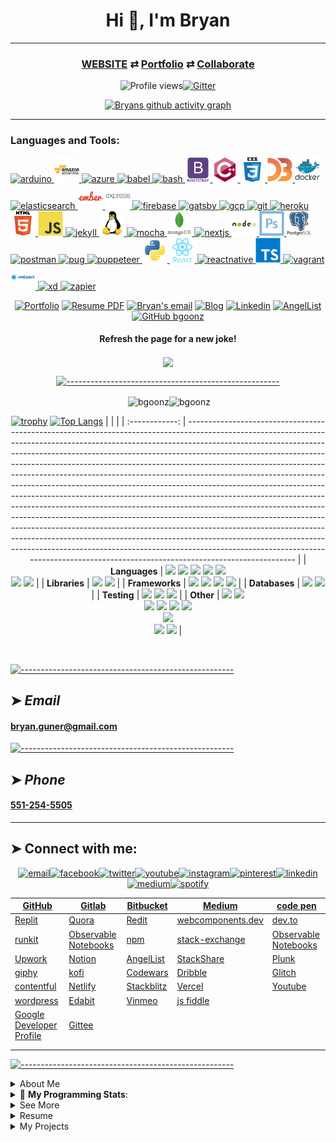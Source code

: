 
<h1 align="center">Hi 👋, I'm Bryan</h1>

---


<div align="center">

###  [WEBSITE](https://bgoonz-blog.netlify.app/)   ⇄    [Portfolio](https://bg-portfolio.netlify.app/)   ⇄      [Collaborate](https://webdevhub.jetbrains.space/oauth/auth/invite/419dd305ba717a392a02aa5b4e41e09c)  
  
![Profile views](https://views.whatilearened.today/views/github/bgoonz/views.svg)[![Gitter](https://badges.gitter.im/bgoonz/community.svg)](https://gitter.im/bgoonz/community?utm_source=badge&utm_medium=badge&utm_campaign=pr-badge)







[![Bryans github activity graph](https://activity-graph.herokuapp.com/graph?username=bgoonz&custom_title=This%20is%20Bryans%20Activity&hide_border=true&theme=chartreuse-dark)](https://github.com/bgoonz/github-readme-activity-graph)



---


<h3 align="left">Languages and Tools:</h3>
<p align="left"> <a href="https://www.arduino.cc/" target="_blank"> <img src="https://cdn.worldvectorlogo.com/logos/arduino-1.svg" alt="arduino" width="40" height="40"/> </a> <a href="https://aws.amazon.com" target="_blank"> <img src="https://raw.githubusercontent.com/devicons/devicon/master/icons/amazonwebservices/amazonwebservices-original-wordmark.svg" alt="aws" width="40" height="40"/> </a> <a href="https://azure.microsoft.com/en-in/" target="_blank"> <img src="https://www.vectorlogo.zone/logos/microsoft_azure/microsoft_azure-icon.svg" alt="azure" width="40" height="40"/> </a> <a href="https://babeljs.io/" target="_blank"> <img src="https://www.vectorlogo.zone/logos/babeljs/babeljs-icon.svg" alt="babel" width="40" height="40"/> </a> <a href="https://www.gnu.org/software/bash/" target="_blank"> <img src="https://www.vectorlogo.zone/logos/gnu_bash/gnu_bash-icon.svg" alt="bash" width="40" height="40"/> </a> <a href="https://getbootstrap.com" target="_blank"> <img src="https://raw.githubusercontent.com/devicons/devicon/master/icons/bootstrap/bootstrap-plain-wordmark.svg" alt="bootstrap" width="40" height="40"/> </a> <a href="https://www.w3schools.com/cpp/" target="_blank"> <img src="https://raw.githubusercontent.com/devicons/devicon/master/icons/cplusplus/cplusplus-original.svg" alt="cplusplus" width="40" height="40"/> </a> <a href="https://www.w3schools.com/css/" target="_blank"> <img src="https://raw.githubusercontent.com/devicons/devicon/master/icons/css3/css3-original-wordmark.svg" alt="css3" width="40" height="40"/> </a> <a href="https://d3js.org/" target="_blank"> <img src="https://raw.githubusercontent.com/devicons/devicon/master/icons/d3js/d3js-original.svg" alt="d3js" width="40" height="40"/> </a> <a href="https://www.docker.com/" target="_blank"> <img src="https://raw.githubusercontent.com/devicons/devicon/master/icons/docker/docker-original-wordmark.svg" alt="docker" width="40" height="40"/> </a> <a href="https://www.elastic.co" target="_blank"> <img src="https://www.vectorlogo.zone/logos/elastic/elastic-icon.svg" alt="elasticsearch" width="40" height="40"/> </a> <a href="https://emberjs.com/" target="_blank"> <img src="https://raw.githubusercontent.com/devicons/devicon/master/icons/ember/ember-original-wordmark.svg" alt="ember" width="40" height="40"/> </a> <a href="https://expressjs.com" target="_blank"> <img src="https://raw.githubusercontent.com/devicons/devicon/master/icons/express/express-original-wordmark.svg" alt="express" width="40" height="40"/> </a> <a href="https://firebase.google.com/" target="_blank"> <img src="https://www.vectorlogo.zone/logos/firebase/firebase-icon.svg" alt="firebase" width="40" height="40"/> </a> <a href="https://www.gatsbyjs.com/" target="_blank"> <img src="https://www.vectorlogo.zone/logos/gatsbyjs/gatsbyjs-icon.svg" alt="gatsby" width="40" height="40"/> </a> <a href="https://cloud.google.com" target="_blank"> <img src="https://www.vectorlogo.zone/logos/google_cloud/google_cloud-icon.svg" alt="gcp" width="40" height="40"/> </a> <a href="https://git-scm.com/" target="_blank"> <img src="https://www.vectorlogo.zone/logos/git-scm/git-scm-icon.svg" alt="git" width="40" height="40"/> </a> <a href="https://heroku.com" target="_blank"> <img src="https://www.vectorlogo.zone/logos/heroku/heroku-icon.svg" alt="heroku" width="40" height="40"/> </a> <a href="https://www.w3.org/html/" target="_blank"> <img src="https://raw.githubusercontent.com/devicons/devicon/master/icons/html5/html5-original-wordmark.svg" alt="html5" width="40" height="40"/> </a> <a href="https://developer.mozilla.org/en-US/docs/Web/JavaScript" target="_blank"> <img src="https://raw.githubusercontent.com/devicons/devicon/master/icons/javascript/javascript-original.svg" alt="javascript" width="40" height="40"/> </a> <a href="https://jekyllrb.com/" target="_blank"> <img src="https://www.vectorlogo.zone/logos/jekyllrb/jekyllrb-icon.svg" alt="jekyll" width="40" height="40"/> </a> <a href="https://www.linux.org/" target="_blank"> <img src="https://raw.githubusercontent.com/devicons/devicon/master/icons/linux/linux-original.svg" alt="linux" width="40" height="40"/> </a> <a href="https://mochajs.org" target="_blank"> <img src="https://www.vectorlogo.zone/logos/mochajs/mochajs-icon.svg" alt="mocha" width="40" height="40"/> </a> <a href="https://www.mongodb.com/" target="_blank"> <img src="https://raw.githubusercontent.com/devicons/devicon/master/icons/mongodb/mongodb-original-wordmark.svg" alt="mongodb" width="40" height="40"/> </a> <a href="https://nextjs.org/" target="_blank"> <img src="https://cdn.worldvectorlogo.com/logos/nextjs-3.svg" alt="nextjs" width="40" height="40"/> </a> <a href="https://nodejs.org" target="_blank"> <img src="https://raw.githubusercontent.com/devicons/devicon/master/icons/nodejs/nodejs-original-wordmark.svg" alt="nodejs" width="40" height="40"/> </a> <a href="https://www.photoshop.com/en" target="_blank"> <img src="https://raw.githubusercontent.com/devicons/devicon/master/icons/photoshop/photoshop-line.svg" alt="photoshop" width="40" height="40"/> </a> <a href="https://www.postgresql.org" target="_blank"> <img src="https://raw.githubusercontent.com/devicons/devicon/master/icons/postgresql/postgresql-original-wordmark.svg" alt="postgresql" width="40" height="40"/> </a> <a href="https://postman.com" target="_blank"> <img src="https://www.vectorlogo.zone/logos/getpostman/getpostman-icon.svg" alt="postman" width="40" height="40"/> </a> <a href="https://pugjs.org" target="_blank"> <img src="https://cdn.worldvectorlogo.com/logos/pug.svg" alt="pug" width="40" height="40"/> </a> <a href="https://github.com/puppeteer/puppeteer" target="_blank"> <img src="https://www.vectorlogo.zone/logos/pptrdev/pptrdev-official.svg" alt="puppeteer" width="40" height="40"/> </a> <a href="https://www.python.org" target="_blank"> <img src="https://raw.githubusercontent.com/devicons/devicon/master/icons/python/python-original.svg" alt="python" width="40" height="40"/> </a> <a href="https://reactjs.org/" target="_blank"> <img src="https://raw.githubusercontent.com/devicons/devicon/master/icons/react/react-original-wordmark.svg" alt="react" width="40" height="40"/> </a> <a href="https://reactnative.dev/" target="_blank"> <img src="https://reactnative.dev/img/header_logo.svg" alt="reactnative" width="40" height="40"/> </a> <a href="https://www.typescriptlang.org/" target="_blank"> <img src="https://raw.githubusercontent.com/devicons/devicon/master/icons/typescript/typescript-original.svg" alt="typescript" width="40" height="40"/> </a> <a href="https://www.vagrantup.com/" target="_blank"> <img src="https://www.vectorlogo.zone/logos/vagrantup/vagrantup-icon.svg" alt="vagrant" width="40" height="40"/> </a> <a href="https://webpack.js.org" target="_blank"> <img src="https://raw.githubusercontent.com/devicons/devicon/d00d0969292a6569d45b06d3f350f463a0107b0d/icons/webpack/webpack-original-wordmark.svg" alt="webpack" width="40" height="40"/> </a> <a href="https://www.adobe.com/products/xd.html" target="_blank"> <img src="https://cdn.worldvectorlogo.com/logos/adobe-xd.svg" alt="xd" width="40" height="40"/> </a> <a href="https://zapier.com" target="_blank"> <img src="https://www.vectorlogo.zone/logos/zapier/zapier-icon.svg" alt="zapier" width="40" height="40"/> </a> </p>





</div>




<div align="center">
  
  

[![Portfolio](https://img.shields.io/badge/-❤_Portfolio-f58?style=flat-square&logo=a&logoColor=white&link=https://bgoonz.github.io/)](https://bgoonz.github.io) 
<a href="https://github.com/bgoonz/resume-cv-portfolio-samples/blob/master/2021-resume/bryan-guner-resume-2021.pdf" download>![Resume PDF](https://img.shields.io/badge/-Resume-f00?style=flat-square&logo=adobe-acrobat-reader&logoColor=white)</a> 
[![Bryan's email](https://img.shields.io/badge/bryan.guner@gmail.com-f4b400?style=flat-square&logo=gmail&logoColor=black&link=mailto:bryan.guner@gmail.com)](mailto:bryan.guner@gmail.com) 
[![Blog](https://img.shields.io/badge/-Blog-21759b?style=flat-square&logo=WordPress&logoColor=white&link=https://web-dev-hub.com/)](https://web-dev-hub.com/) 
[![Linkedin](https://img.shields.io/badge/-LinkedIn-0077b5?style=flat-square&logo=Linkedin&logoColor=white&link=https://www.linkedin.com/in/bryan-guner-046199128/)](https://www.linkedin.com/in/bryan-guner-046199128/) 
[![AngelList](https://img.shields.io/badge/-AngelList-black?style=flat-square&logo=AngelList&logoColor=white&link=https://angel.co/u/bryan-guner)](https://angel.co/u/bryan-guner) 
[![GitHub bgoonz](https://img.shields.io/github/followers/bgoonz?label=follow&style=social)](https://github.com/bgoonz) 




#### Refresh the page for a new joke!


<img align="center" src="https://readme-jokes.vercel.app/api" stye="width:500; height:320;">

</div>    
<div align="center">

[![-----------------------------------------------------](https://raw.githubusercontent.com/andreasbm/readme/master/assets/lines/colored.png)](#_email_)


<p>&nbsp;<img align="center" src="https://github-readme-stats.vercel.app/api?username=bgoonz&show_icons=true&locale=en" alt="bgoonz" /><img align="center" src="https://github-readme-streak-stats.herokuapp.com/?user=bgoonz&" alt="bgoonz" /></p>
  
 [![trophy](https://github-profile-trophy.vercel.app/?username=bgoonz&row=1)](https://github.com/bgoonz/github-profile-trophy)  [![Top Langs](https://github-readme-stats.vercel.app/api/top-langs/?username=bgoonz&layout=compact&hide=html,mathematica&langs_count=16)](https://github.com/bgoonz/github-readme-stats)
|                |                                                                                                                                                                                                                                                                                                                                                                                                                                                                                                                                                                                                                                                                                                                                                                                                                                                                                                                                                                                                                                                                              |
| :------------: | ---------------------------------------------------------------------------------------------------------------------------------------------------------------------------------------------------------------------------------------------------------------------------------------------------------------------------------------------------------------------------------------------------------------------------------------------------------------------------------------------------------------------------------------------------------------------------------------------------------------------------------------------------------------------------------------------------------------------------------------------------------------------------------------------------------------------------------------------------------------------------------------------------------------------------------------------------------------------------------------------------------------------------------------------------------------------------- |
| **Languages**  | ![](https://img.shields.io/badge/Lang-HTML5-informational?style=flat&logo=HTML5&logoColor=white&color=00FF00) ![](https://img.shields.io/badge/Lang-CSS-informational?style=flat&logo=CSS%20Wizardry&logoColor=white&color=00FF00) ![](https://img.shields.io/badge/Lang-JavaScript-informational?style=flat&logo=JavaScript&logoColor=white&color=00FF00)  ![](https://img.shields.io/badge/Lang-SQL-informational?style=flat&logo=SQL&logoColor=white&color=00FF00) ![](https://img.shields.io/badge/Lang-Java-informational?style=flat&logo=Java&logoColor=white&color=00FF00) <br />![](https://img.shields.io/badge/Lang-Python-informational?style=flat&logo=Python&logoColor=white&color=00FF00)   ![](https://img.shields.io/badge/Lang-TypeScript-informational?style=flat&logo=TypeScript&logoColor=white&color=00FF00)                                                                                                                                                                                                                                            |
| **Libraries**  | ![](https://img.shields.io/badge/Lib-Bootstrap-informational?style=flat&logo=Bootstrap&logoColor=white&color=00FF00) ![](https://img.shields.io/badge/Lib-React-informational?style=flat&logo=React&logoColor=white&color=00FF00)                                                                                                                                                                                                                                                                                                                                                                                                                                                                                                                                                                                                                                                                                                                                                                                                                                            |
| **Frameworks** | ![](https://img.shields.io/badge/FW-Redux-informational?style=flat&logo=Redux&logoColor=white&color=00FF00) ![](https://img.shields.io/badge/FW-Node.js-informational?style=flat&logo=Node.js&logoColor=white&color=00FF00) ![](https://img.shields.io/badge/FW-Express-informational?style=flat&logoColor=white&color=00FF00)  ![](https://img.shields.io/badge/FW-PowerShell-informational?style=flat&logo=PowerShell&logoColor=white&color=00FF00)                                                                                                                                                                                                                                                                                                                                                                                                                                                                                                                                                                                                                        |
| **Databases**  | ![](https://img.shields.io/badge/DB-PostgreSQL-informational?style=flat&logo=PostgreSQL&logoColor=white&color=00FF00) ![](https://img.shields.io/badge/DB-MySQL-informational?style=flat&logo=MySQL&logoColor=white&color=00FF00)                                                                                                                                                                                                                                                                                                                                                                                                                                                                                                                                                                                                                                                                                                                                                                                                                                            |
|  **Testing**   | ![](https://img.shields.io/badge/Test-Jest-informational?style=flat&logo=Jest&logoColor=white&color=00FF00) ![](https://img.shields.io/badge/Test-Cypress-informational?style=flat&logo=Cypress&logoColor=white&color=00FF00) ![](https://img.shields.io/badge/Test-JUnit-informational?style=flat&logo=JUnit&logoColor=white&color=00FF00)                                                                                                                                                                                                                                                                                                                                                                                                                                                                                                                                                                                                                                                                                                                                  |
|   **Other**    | ![](https://img.shields.io/badge/Editor-VS%20Code-informational?style=flat&logo=visualstudiocode&logoColor=white&color=00FF00) ![](https://img.shields.io/badge/Editor-IntelliJ%20IDEA-informational?style=flat&logo=intellijidea&logoColor=white&color=00FF00) <br />![](https://img.shields.io/badge/Tools-ESLint-informational?style=flat&logo=ESLint&logoColor=white&color=00FF00) ![](https://img.shields.io/badge/Tools-Postman-informational?style=flat&logo=Postman&logoColor=white&color=00FF00) ![](https://img.shields.io/badge/Tools-Git-informational?style=flat&logo=Git&logoColor=white&color=00FF00) ![](https://img.shields.io/badge/Tools-GitHub-informational?style=flat&logo=GitHub&logoColor=white&color=00FF00)  <br />![](https://img.shields.io/badge/OS-Windows%2010-informational?style=flat&logo=Windows&logoColor=white&color=00FF00) <br />![](https://img.shields.io/badge/Code-LESS-informational?style=flat&logoColor=white&color=00FF00) ![](https://img.shields.io/badge/Code-Emmet-informational?style=flat&logoColor=white&color=00FF00) |


 <br />


</div>

[![-----------------------------------------------------](https://raw.githubusercontent.com/andreasbm/readme/master/assets/lines/colored.png)](#_email_)

## ➤ _Email_

#### [bryan.guner@gmail.com](#)


[![-----------------------------------------------------](https://raw.githubusercontent.com/andreasbm/readme/master/assets/lines/colored.png)](#_phone_)

## ➤ _Phone_

#### [551-254-5505](551-254-5505)


---

## ➤ Connect with me:
<p align="center">
  <a href="mailto:bryan.guner@gmail.com"><img src="https://img.icons8.com/color/96/000000/gmail.png" alt="email"/></a><a href="https://www.facebook.com/bryan.guner/"><img src="https://img.icons8.com/color/96/000000/facebook.png" alt="facebook"/></a><a href="https://twitter.com/bgooonz"><img src="https://img.icons8.com/color/96/000000/twitter-squared.png" alt="twitter"/></a><a href="https://www.youtube.com/channel/UC9-rYyUMsnEBK8G8fCyrXXA/videos"><img src="https://img.icons8.com/color/96/000000/youtube.png" alt="youtube"/></a><a href="https://www.instagram.com/bgoonz/?hl=en"><img src="https://img.icons8.com/color/96/000000/instagram-new.png" alt="instagram"/></a><a href="https://www.pinterest.com/bryanguner/_saved/"><img src="https://img.icons8.com/color/96/000000/pinterest--v1.png" alt="pinterest"/></a><a href="https://www.linkedin.com/in/bryan-guner-046199128/"><img src="https://img.icons8.com/color/96/000000/linkedin.png" alt="linkedin"/></a>
  <a href="https://bryanguner.medium.com/"><img src="https://img.icons8.com/color/96/000000/medium-logo.png" alt="medium"/></a><a href="https://open.spotify.com/user/bgoonz?si=ShH9wYbIQWab5Jz_30BKFw"><img src="https://img.icons8.com/color/96/000000/spotify--v1.png" alt="spotify"/></a>
  </p>


<div align="center">



  
  | [GitHub](https://github.com/bgoonz)   	| [Gitlab](https://gitlab.com/bryan.guner.dev)  	| [Bitbucket](https://bitbucket.org/bgoonz/)  	| [Medium](https://bryanguner.medium.com/)  	| [code pen](https://codepen.io/bgoonz)   	|
|---	|---	|---	|---	|---	|
| [Replit](https://repl.it/@bgoonz/)  	|  [Quora](https://www.quora.com/q/webdevresourcehub?invite_code=qwZOqbpAhgQ6hjjGl8NN) 	| [Redit](https://www.reddit.com/user/bgoonz1)   	| [webcomponents.dev](https://webcomponents.dev/user/bgoonz)  	|  [dev.to](https://dev.to/bgoonz) 	|
| [runkit](https://runkit.com/bgoonz)    	| [Observable Notebooks](https://observablehq.com/@bgoonz?tab=profile)  	| [npm](https://www.npmjs.com/~bgoonz11)  	| [stack-exchange](https://meta.stackexchange.com/users/936785/bryan-guner)  	| [Observable Notebooks](https://observablehq.com/@bgoonz?tab=profile)  	|
| [Upwork](https://www.upwork.com/freelancers/~01bb1a3627e1e9c630?viewMode=1&s=1110580755057594368)  	| [Notion](https://www.notion.so/Overview-Of-Css-5d88b0bc9a73422a9be1481d599a56ba)  	|  [AngelList](https://angel.co/u/bryan-guner)  	| [StackShare](https://stackshare.io/bryanguner)  	| [Plunk](http://plnkr.co/account/plunks)   	|
| [giphy](https://giphy.com/channel/bryanguner)  	| [kofi](https://ko-fi.com/bgoonz)    	| [Codewars](https://www.codewars.com/users/bgoonz)   	| [Dribble](https://dribbble.com/bgoonz4242?onboarding=true)   	| [Glitch](https://glitch.com/@bgoonz)   	|
| [contentful](https://app.contentful.com/spaces/lelpu0ihaz11/assets?id=MocOPmmNliLn6PPv)    	| [Netlify](https://app.netlify.com/user/settings#profile)  	| [Stackblitz](https://stackblitz.com/@bgoonz)  	| [Vercel](https://vercel.com/bgoonz)  	| [Youtube](https://www.youtube.com/channel/UC9-rYyUMsnEBK8G8fCyrXXA/featured)  	|
| [wordpress](https://web-dev-hub.com/)   	| [Edabit](https://edabit.com/user/dsRcx6yCwAgYwZbRB)  	| [Vinmeo](https://vimeo.com/user128661018)  	|  [js fiddle](https://jsfiddle.net/user/bgoonz/) 	|   	|
| [Google Developer Profile](https://developers.google.com/profile/u/100803355943326309646?utm_source=developers.google.com)   	| [Gittee](https://gitee.com/bgoonz)  	|   	|   	|   	|
|   	|   	|   	|   	|   	|
|   	|   	|   	|   	|   	|
  
  
</div>


[![-----------------------------------------------------](https://raw.githubusercontent.com/andreasbm/readme/master/assets/lines/colored.png)](#blog)



<details>

<summary>About Me</summary>



[![-----------------------------------------------------](https://raw.githubusercontent.com/andreasbm/readme/master/assets/lines/colored.png)](#projects)



[![-----------------------------------------------------](https://raw.githubusercontent.com/andreasbm/readme/master/assets/lines/colored.png)](#projects)

  
<img align="center" src="https://github.com/bgoonz/bgoonz/blob/master/circle-small-sharp.png?raw=true?raw=true" ></img> 


[![](http://img.youtube.com/vi/xGZSWvFess8/0.jpg)](http://www.youtube.com/watch?v=xGZSWvFess8 "Ancestrial Solo")
  
  
  
##### ➤ [Blog:](https://bgoonz-blog.netlify.app/)



 

        

> I write articles for:
- CodeX
- Analytics Vidhya
- Star Gazers
- JavaScript in Plain English
- Geek Culture
- Level Up Coding
- <a href="https://dev.to/bgoonz">
  <img src="https://d2fltix0v2e0sb.cloudfront.net/dev-badge.svg" alt="Bryan C Guner's DEV Community Profile" height="30px" width="30px">
</a>
        
<a href="https://dev.to/bgoonz">
 
> Netlify Research Program Participant!

[![Awesome](https://cdn.rawgit.com/sindresorhus/awesome/d7305f38d29fed78fa85652e3a63e154dd8e8829/media/badge.svg)](https://github.com/sindresorhus/awesome) [![Made With Love](https://img.shields.io/badge/Made%20With-Love-orange.svg)](https://github.com/chetanraj/awesome-github-badges)


[![forthebadge](https://forthebadge.com/images/badges/certified-snoop-lion.svg)](https://forthebadge.com)[![forthebadge](https://forthebadge.com/images/badges/60-percent-of-the-time-works-every-time.svg)](https://forthebadge.com)

[![Website shields.io](https://img.shields.io/website-up-down-green-red/http/shields.io.svg)](https://github.com/bgoonz/blog-w-comments)[![Ask Me Anything !](https://img.shields.io/badge/Ask%20me-anything-1abc9c.svg)](https://GitHub.com/bgoonz/ask-me-anything)[![Gitter](https://badges.gitter.im/bgoonz/community.svg)](https://gitter.im/bgoonz/community?utm_source=badge&utm_medium=badge&utm_campaign=pr-badge)[![PyPI license](https://img.shields.io/pypi/l/ansicolortags.svg)](https://pypi.python.org/pypi/ansicolortags/)

[![Maintenance](https://img.shields.io/badge/Maintained%3F-yes-green.svg)](https://GitHub.com/bgoonz/bgoonz/graphs/commit-activity)[![Analytics](https://ga-beacon.appspot.com/UA-38514290-17/github.com/Naereen/Naereen/README.md?pixel)](https://GitHub.com/bgoonz/bgoonz/)[![Open Source Love](https://badges.frapsoft.com/os/v1/open-source.png?v=103)](https://github.com/ellerbrock/open-source-badges/) [![Bash Shell](https://badges.frapsoft.com/bash/v1/bash.png?v=103)](https://github.com/ellerbrock/open-source-badges/)

[![GitHub followers](https://img.shields.io/github/followers/bgoonz.svg?style=social&label=Follow&maxAge=2592000)](https://github.com/bgoonz?tab=followers)
![JavaScript](https://img.shields.io/badge/-JavaScript-black?style=flat&logo=javascript)

![React](https://img.shields.io/badge/-React-black?style=flat&logo=react) ![Redux](https://img.shields.io/badge/-Redux-lightblue?style=flat&logo=redux)
![HTML5](https://img.shields.io/badge/-HTML5-E34F26?style=flat&logo=html5&logoColor=white) ![CSS3](https://img.shields.io/badge/-CSS3-1572B6?style=flat&logo=css3) ![Sass](https://img.shields.io/badge/-Sass-black?style=flat&logo=sass)

![Express](https://img.shields.io/badge/-Express-blue?style=flat&logo=express) ![Nodejs](https://img.shields.io/badge/-Nodejs-green?style=flat&logo=Node.js)![Python](https://img.shields.io/badge/-Python-lightyellow?style=flat&logo=python&logoColor=blue)     ![Bootstrap](https://img.shields.io/badge/-Bootstrap-7952B3?style=flat&logo=bootstrap&logoColor=white) 
![Docker](https://img.shields.io/badge/-Docker-black?style=flat&logo=docker)                                 ![MySQL](https://img.shields.io/badge/-MySQL-black?style=flat&logo=mysql) ![PostgresQL](https://img.shields.io/badge/-PostgreSQL-blue?style=flat&logo=postgresql) ![Git](https://img.shields.io/badge/-Git-black?style=flat&logo=git)      ![Ruby](https://img.shields.io/badge/-Ruby-darkred?style=flat&logo=ruby)             ![Material-UI](https://img.shields.io/badge/-MaterialUI-0081CB?style=flat&logo=Material-UI&logoColor=white)      




<h3 align="center">A passionate Web Developer, Electrical Engineer, Musician & Producer</h3>




- 🔭 Contract Web Development **Relational Concepts**

- 🌱 I'm currently learning **React/Redux, Python, Java, Express, jQuery**

- 👯 I'm looking to collaborate on [Any web audio or open source educational tools.](https://goofy-euclid-1cd736.netlify.app/core-site/index.html)

- 🤝 I'm looking for help with [Learning React](https://github.com/bgoonz/React-Practice)

- 👨‍💻 All of my projects are available at [https://bgoonz.github.io/](https://bgoonz.github.io/)

- 📝 I regularly write articles on [medium](https://bryanguner.medium.com/) && [Web-Dev-Resource-Hub](https://web-dev-resource-hub.netlify.app/)

- 💬 Ask me about **Anything:**

- 📫 How to reach me **bryan.guner@gmail.com**

- ⚡ Fun fact **I played Bamboozle Music Festival at the Meadowlands Stadium Complex when I was 14.**

### i really like music :headphones:


#### What's the most useful business-related book you've ever read?
> A Random Walk Down Wall Street

#### What's your favorite non-business book?
> Hitchhiker's Guide To The Galaxy

#### If money were not an issue, what would you be doing right now?
> Designing recording software/hardware and using it

#### What words of advice would you give your younger self?
> Try harder and listen to your parents more (the latter bit of advice would be almost certain to fall on deaf ears lol)

#### What's the most creative thing you've ever done?
> I built a platform that listens to a guitarist's performance and automatically triggers guitar effects at the appropriate time in the song.

#### Which founders or startups do you most admire?
> Is it to basic to say Tesla... I know they're prevalent now but I've been an avid fan since as early as 2012.

#### What's your super power?
> Having really good ideas and forgetting them moments later.

#### What's the best way for people to get in touch with you?
> A text

#### What aspects of your work are you most passionate about?
Creating things that change my every day life.

#### What was the most impactful class you took in school?
> Modern Physics... almost changed my major after that class... but at the end of the day engineering was a much more fiscally secure avenue.

#### What's something you wish you had done years earlier?
> Learned to code ... and sing

#### What words of wisdom do you live by?
> *Disclaimer: The following wisdom is very cliche ... but... "Be the change that you wish to see in the world."

> Mahatma Gandhi


</details>

<details> 

 <summary>🤖 <b>My Programming Stats</b>: </summary>
<br>





![waka1](https://github.com/bgoonz/bgoonz/blob/master/langs.PNG)


![waka2](https://github.com/bgoonz/bgoonz/blob/master/waka.PNG)


[![bgoonz's wakatime stats](https://github-readme-stats.vercel.app/api/wakatime?username=bgoonz)](https://github.com/bgoonz/github-readme-stats)



</details>








<details>
  
<summary>See More</summary>







[wakatime](https://wakatime.com/@bgoonz)



[github-resume](https://resume.github.io/?bgoonz)

</details>











<!-- start work experience section -->
<details>
<summary> Resume </summary>

# ➤ Technical Skills­­­

| **Programming**** Languages:** | JavaScript ES-6,  NodeJS,  React,  HTML5,  CSS3,  SCSS,  Bash Shell,  Excel,  SQL,  NoSQL,  MATLAB,  Python,  C++ |
| ------------------------------ | ----------------------------------------------------------------------------------------------------------------- |
| **Databases:**                 | PostgreSQL,  MongoDB                                                                                              |
| **Cloud:**                     | Docker,  AWS,  Google App Engine,  Netlify,  Digital Ocean,  Heroku,  Azure Cloud Services                        |
| **OS:**                        | Linux,  Windows (WSL),  IOS                                                                                       |
| **Agile:**                     | GitHub,  BitBucket,  Jira,  Confluence                                                                            |
| **IDEs:**                      | VSCode,  Visual Studio,  Atom,  Code Blocks,  Sublime Text 3,  Brackets                                           |

---


[![-----------------------------------------------------](https://raw.githubusercontent.com/andreasbm/readme/master/assets/lines/colored.png)](#experience)

# ➤ Experience

| **Relational Concepts:** Hallandale Beach,  FL | March 2020 - Present |
| ---------------------------------------------- | -------------------- |
| **Front End Web Developer**                    |
|                                                |

- Responsible for front-end development for a custom real estate application which provides sophisticated and fully customizable filtering to allow investors and real estate professionals to narrow in on exact search targets.
- Designed mock-up screens,  wireframes,  and workflows for intuitive user experience.
- Migrated existing multi-page user experience into singular page interfaces using React components.
- Participated in every stage of the design from conception through development and iterative improvement.
- Produced user stories and internal documentation for future site development and maintenance.
- Implemented modern frameworks including Bootstrap and Font-Awesome to give the site an aesthetic overhaul.
- Managed all test deployments using a combination of Digital Ocean and Netlify.
- Produced unit tests using a combination of Mocha and Chai.
- Injected Google Analytics to capture pertinent usage data to produce an insightful dashboard experience.

| **Environment:** | **JavaScript,  JQuery,  React,  HTML5 &amp; CSS,  Bootstrap,  DOJO,  Google Cloud,  Bash Script** |
| ---------------- | ------------------------------------------------------------------------------------------------- |

| **Cembre:** Edison,  NJ          | Nov 2019 – Mar 2020 |
| -------------------------------- | ------------------- |
| **Product Development Engineer** |
|                                  |

- Converted client&#39;s product needs into technical specs to be sent to the development team in Italy.
- Reorganized internal file server structure.
- Conducted remote / in person system integration and product demonstrations.
- Presided over internal and end user software trainings in addition to producing the corresponding documentation.
- Served as the primary point of contact for troubleshooting railroad hardware and software in the North America.

| **Environment:** | **Excel,  AutoCAD,  PowerPoint,  Word** |
| ---------------- | --------------------------------------- |

---


[![-----------------------------------------------------](https://raw.githubusercontent.com/andreasbm/readme/master/assets/lines/colored.png)](#education)

# ➤ Education

| **B.S. Electrical Engineering,  TCNJ, ** Ewing NJ | 2014 – 2019 |
| ------------------------------------------------- | ----------- |

**Capstone Project – Team Lead**

- Successfully completed and delivered a platform to digitize a guitar signal and perform filtering before executing frequency &amp; time domain analysis to track a current performance against prerecorded performance.
- Implemented the Dynamic Time Warping algorithm in C++ and Python to autonomously activate or adjust guitar effect at multiple pre-designated section of performance.

| **Environment:** | **C++,  Python,  MATLAB,  PureData** |
| ---------------- | ------------------------------------ |

</details>

<details>

<summary> My Projects</summary>

<table>
  <thead>
    <tr>
      <th>Project Name</th>
      <th>Skills used</th>
      <th>Description</th>
    </tr>
  </thead>
  <tbody>
    <tr>
      <td><a href='https://web-dev-resource-hub.netlify.app/'>Web-Dev-Resource-Hub (blog)</a></td>
      <td>Html, Css, javascript, Python, jQuery,  React,  FireBase,  AWS S3,  Netlify,  Heroku,  NodeJS,  PostgreSQL,  C++,  Web Audio API</td>
      <td>My blog site contains my resource sharing and blog site ... centered mostly on web development and just a bit of audio production / generally nerdy things I find interesting.</td>
    </tr>
       <tr>
      <td><a href='https://project-showcase-bgoonz.netlify.app/'>Dynamic Guitar Effects Triggering Using A Modified Dynamic Time Warping Algorithm</a></td>
      <td>C, C++, Python, Java, Pure Data, Matlab</td>
      <td>Successfully completed and delivered a platform to digitize a guitar signal and perform filtering before executing frequency & time domain analysis to track a current performance against prerecorded performance.Implemented the Dynamic Time Warping algorithm in C++ and Python to autonomously activate or adjust guitar effect at multiple pre-designated section of performance.</td>
    </tr>
    <tr>
      <td><a href="https://trusting-dijkstra-4d3b17.netlify.app/">Data Structures & Algorithms Interactive Learning Site</a></td>
      <td>HTML, CSS, Javascript,  Python,  Java,  jQuery,  Repl.it-Database API</td>
      <td>A interactive and comprehensive guide and learning tool for DataStructures and Algorithms ... concentrated on JS but with some examples in Python,  C++ and Java as well</td>
    </tr>
    <tr>
      <td><a href='https://mihirbegmusic.netlify.app/'>MihirBeg.com</a></td>
      <td>Html, Css, Javascript,  Bootstrap,  FontAwesome,  jQuery</td>
      <td>A responsive and mobile friendly content promotion site for an Audio Engineer to engage with fans and potential clients</td>
    </tr>
    <tr>
      <td><a href='https://tetris42.netlify.app/'>Tetris-JS</a></td>
      <td>Html, Css, Javascript</td>
      <td>The classic game of tetris implemented in plain javascipt and styled with a retro-futureistic theme</td>
    </tr>
    <tr>
      <td><a href="https://githtmlpreview.netlify.app/">Git Html Preview Tool</a></td>
      <td>Git,  Javascript,  CSS3,  HTML5,  Bootstrap,  BitBucket</td>
      <td>Loads HTML using CORS proxy,  then process all links,  frames,  scripts and styles,  and load each of them using CORS proxy,  so they can be evaluated by the browser.</td>
    </tr>
    <tr>
      <td><a href='https://project-showcase-bgoonz.netlify.app/'>Mini Project Showcase</a></td>
      <td>HTML, HTML5, CSS, CSS3, Javascript, jQuery</td>
      <td>add songs and play music, it also uses to store data in  INDEXEDB Database by which we can play songs, if we not clear the catch then song will remain stored in database.</td>
    </tr>
    
  </tbody>
</table>

## ➤ Current Projects:
[![ReadMe Card](https://github-readme-stats.vercel.app/api/pin/?username=bgoonz&repo=Lambda)](https://github.com/bgoonz/Lambda)
[![ReadMe Card](https://github-readme-stats.vercel.app/api/pin/?username=bgoonz&repo=bgoonz.github.io)](https://github.com/bgoonz/bgoonz.github.io)
[![ReadMe Card](https://github-readme-stats.vercel.app/api/pin/?username=bgoonz&repo=WEB-DEV-TOOLS-HUB)](https://github.com/bgoonz/WEB-DEV-TOOLS-HUB)
[![ReadMe Card](https://github-readme-stats.vercel.app/api/pin/?username=bgoonz&repo=DS-ALGO-OFFICIAL)](https://github.com/bgoonz/DS-ALGO-OFFICIAL)




<p align="center">

---


---
Portfolio:
------------

# [netlify](https://portfolio42.netlify.app/)
---

---
<div style=" border: 1px solid black">
<img src="https://cloud.netlifyusercontent.com/assets/344dbf88-fdf9-42bb-adb4-46f01eedd629/23b9b236-746e-409c-8e86-30b4385e3b72/hr1-raypham.gif" alt="hr-line" width="100%" height="22">
</div>
<hr>




--------------------
# [Learning React Blog](https://ecstatic-jang-593fd1.netlify.app/readme)

#### React Repo:

[React Repo](https://github.com/bgoonz/React-Practice)


---

<a href="https://codesandbox.io/embed/zealous-microservice-ti7em?autoresize=1&expanddevtools=1&fontsize=14&hidenavigation=1&moduleview=1&theme=dark"   style="width:100%; height:20px; border:0; border-radius: 4px; overflow:hidden;" rel="React Todo">![Foo](https://codesandbox.io/static/img/play-codesandbox.svg)</a>
---


<div style=" border: 1px solid black">
<img src="https://cloud.netlifyusercontent.com/assets/344dbf88-fdf9-42bb-adb4-46f01eedd629/23b9b236-746e-409c-8e86-30b4385e3b72/hr1-raypham.gif" alt="hr-line" width="100%" height="22">
</div>

# [react-documentation-site](https://documentation-site-react2-peitff669-bgoonz.vercel.app/)


[![Edit magical-stallman-ov0d1](https://codesandbox.io/static/img/play-codesandbox.svg)](https://codesandbox.io/s/magical-stallman-ov0d1?autoresize=1&expanddevtools=1&fontsize=12&hidenavigation=1&moduleview=1&theme=dark)




<div style=" border: 1px solid black">
<img src="https://cloud.netlifyusercontent.com/assets/344dbf88-fdf9-42bb-adb4-46f01eedd629/23b9b236-746e-409c-8e86-30b4385e3b72/hr1-raypham.gif" alt="hr-line" width="100%" height="22">
</div>

---



## ➤ Codepens (mostly embeded animations)

# [code-pens-embedded](https://embedable-content.netlify.app/)



[![-----------------------------------------------------](https://raw.githubusercontent.com/andreasbm/readme/master/assets/lines/colored.png)](#weekly-quick-snips)

## ➤ Weekly-Quick-Snips:
---
#### Snippet of the Day:


### replaceAll 
the method string.replaceAll(search, replaceWith) replaces all appearances of search string with replaceWith.
```javascript


const str = 'this is a JSsnippets example';

const updatedStr = str.replace('example', 'snippet'); // 'this is a  JSsnippets snippet'


The tricky part is that replace method replaces only the very first match of the substring we have passed:


const str = 'this is a JSsnippets example and examples are great';

const updatedStr = str.replace('example', 'snippet'); //'this is a JSsnippets snippet and examples are great'

In order to go through this, we need to use a global regexp instead:


const str = 'this is a JSsnippets example and examples are great';

const updatedStr = str.replace(/example/g, 'snippet'); //'this is a JSsnippets snippet and snippets are greatr'

but now we have new friend in town, replaceAll

const str = 'this is a JSsnippets example and examples are great';

const updatedStr = str.replaceAll('example', 'snippet'); //'this is a JSsnippets snippet and snippets are greatr'

```






---
### Fibonacci in Python:

```py
def fib_iter(n):
    if n == 0:
        return 0
    if n == 1:
        return 1
    p0 = 0
    p1 = 1
    for i in range(n-1):
        next_val = p0 + p1
        p0 = p1
        p1 = next_val
    return next_val
for i in range(10):
    print(f'{i}: {fib_iter(i)}')
```




 ---
 
 #### Yesterday's Snippet of the day:

---

```py
def quicksort(l):
    # One of our base cases is an empty list or list with one element
    if len(l) == 0 or len(l) == 1:
        return l
    # If we have a left list, a pivot point and a right list...
    # assigns the return values of the partition() function
    left, pivot, right = partition(l) 
    # Our sorted list looks like left + pivot + right, but sorted.
    # Pivot has to be in brackets to be a list, so python can concatenate all the elements to a single list
    return quicksort(left) + [pivot] + quicksort(right)



print(quicksort([]))



print(quicksort([1]))



print(quicksort([1,2]))

print(quicksort([2,1]))


print(quicksort([2,2]))


print(quicksort([5,3,9,4,8,1,7]))


print(quicksort([1,2,3,4,5,6,7]))


print(quicksort([9,8,7,6,5,4,3,2,1]))
```
---
<details>
  
  <summary>See Older Snippets!</summary>
  
  
  #### This Week's snippets: 
  
  ---
  
  
   >will replace any spaces in file names with an underscore!
```bash
 for file in *; do mv "$file" `echo $file | tr ' ' '_'` ; done
  ## TAKING IT A STEP FURTHER:
 # Let's do it recursivley:
  function RecurseDirs ()
{
    oldIFS=$IFS
    IFS=$'\n'
    for f in "$@"
    do
  # YOUR CODE HERE!

[![-----------------------------------------------------](https://raw.githubusercontent.com/andreasbm/readme/master/assets/lines/colored.png)]

   for file in *; do mv "$file" `echo $file | tr ' ' '_'` ; done
        if [[ -d "${f}" ]]; then
            cd "${f}"
            RecurseDirs $(ls -1 ".")
            cd ..
        fi
    done
    IFS=$oldIFS
}
RecurseDirs "./"
  
```
  
  
 ---
 ### Copy to clipboard jQuerry
 > Language: Javascript/Jquery


>In combination with the script tag :  <script src="https://ajax.googleapis.com/ajax/libs/jquery/3.5.1/jquery.min.js"></script> , this snippet will add a copy to clipboard button to all of your embedded <code> blocks. 


```js
$(document).ready(function() {
  $('code, pre').append('<span class="command-copy" ><i class="fa fa-clipboard" aria-hidden="true"></i></span>');

  $('code span.command-copy').click(function(e) {
    var text = $(this).parent().text().trim(); //.text();
    var copyHex = document.createElement('input');
    copyHex.value = text
    document.body.appendChild(copyHex);
    copyHex.select();
    document.execCommand('copy');
    console.log(copyHex.value)
    document.body.removeChild(copyHex);
  });


  $('pre span.command-copy').click(function(e) {
    var text = $(this).parent().text().trim();
    var copyHex = document.createElement('input');
    copyHex.value = text
    document.body.appendChild(copyHex);
    copyHex.select();
    document.execCommand('copy');
    console.log(copyHex.value)
    document.body.removeChild(copyHex);
  });
})


```
 
 
 
 
 
 
 
 ---
 ### Append Files in PWD
 
 
  ```js
//APPEND-DIR.js
const fs = require( 'fs' ); let cat = require( 'child_process' ).execSync( 'cat *' ).toString( 'UTF-8' );
fs.writeFile( 'output.md', cat, ( err ) => { if ( err ) throw err; } );
```
 
 
 ---
 
  ### doesUserFrequentStarbucks.js
 
```js
const isAppleDevice = /Mac|iPod|iPhone|iPad/.test(navigator.platform);
console.log(isAppleDevice);
// Result: will return true if user is on an Apple device

```
---
 
 ### arr-intersection.js
 
```js
/*
 function named intersection(firstArr) that takes in an array and
returns a function. 
When the function returned by intersection is invoked
passing in an array (secondArr) it returns a new array containing the elements
common to both firstArr and secondArr.
*/
function intersection(firstArr) {
  return (secondArr) => {
    let common = [];
    for (let i = 0; i < firstArr.length; i++) {
      let el = firstArr[i];
      if (secondArr.indexOf(el) > -1) {
        common.push(el);
      }
    }
    return common;
  };
}
let abc = intersection(["a", "b", "c"]); // returns a function
console.log(abc(["b", "d", "c"])); // returns [ 'b', 'c' ]

let fame = intersection(["f", "a", "m", "e"]); // returns a function
console.log(fame(["a", "f", "z", "b"])); // returns [ 'f', 'a' ]
```
---
 ### arr-of-cum-partial-sums.js
 
```js
/*
First is recurSum(arr, start) which returns the sum of the elements of arr from the index start till the very end.
Second is partrecurSum() that recursively concatenates the required sum into an array and when we reach the end of the array, it returns the concatenated array.
*/
//arr.length -1 = 5 
//                   arr   [    1,    7,    12,   6,    5,    10   ]
//                   ind   [    0     1     2     3     4      5   ]
//                              ↟                              ↟
//                            start                           end

function recurSum(arr, start = 0, sum = 0) {
    if(start < arr.length){
       return recurSum(arr, start+1, sum+arr[start]);
    };
    
    return sum;
 }
 
 function rPartSumsArr ( arr, partSum = [], start = 0, end = arr.length - 1 ) {
    if ( start <= end ) {
       return rPartSumsArr( arr, partSum.concat( recurSum( arr, start ) ), ++start, end );
    };
    return partSum.reverse();
 }

 console.log('------------------------------------------------rPartSumArr------------------------------------------------')
console.log('rPartSumsArr(arr)=[ 1, 1, 5, 2, 6, 10 ]: ', rPartSumsArr(arr));
console.log('rPartSumsArr(arr1)=[ 1, 7, 12, 6, 5, 10 ]: ', rPartSumsArr(arr1));
console.log('------------------------------------------------rPartSumArr------------------------------------------------')
/*
------------------------------------------------rPartSumArr------------------------------------------------
rPartSumsArr(arr)=[ 1, 1, 5, 2, 6, 10 ]:  [ 10, 16, 18, 23, 24, 25 ]
rPartSumsArr(arr1)=[ 1, 7, 12, 6, 5, 10 ]:  [ 10, 15, 21, 33, 40, 41 ]
------------------------------------------------rPartSumArr------------------------------------------------
*/
```
---
 ### camel2Kabab.js
 
```js
function camelToKebab(value) {
  return value.replace(/([a-z])([A-Z])/g, "$1-$2").toLowerCase();
}
```
---
 ### camelCase.js
 
```js
function camel(str) {
  return str.replace(/(?:^\w|[A-Z]|\b\w|\s+)/g, function (match, index) {
    if (+match === 0) return ""; // or if (/\s+/.test(match)) for white spaces
    return index === 0 ? match.toLowerCase() : match.toUpperCase();
  });
}
```
---
 ### concatLinkedLists.js
 
```js
function addTwoNumbers(l1, l2) {
  let result = new ListNode(0)
  let currentNode = result
  let carryOver = 0
  while (l1 != null || l2 != null) {
    let v1 = 0
    let v2 = 0
    if (l1 != null) v1 = l1.val
    if (l2 != null) v2 = l2.val
    
    let sum =  v1 + v2 + carryOver
    carryOver = Math.floor(sum / 10)
    sum = sum % 10
    currentNode.next = new ListNode(sum)

    currentNode = currentNode.next
    if (l1 != null) l1 = l1.next
    if (l2 != null) l2 = l2.next
  }
  
  if (carryOver > 0) {
    currentNode.next = new ListNode(carryOver)
  }
  
  return result.next
};
```
---

 ### fast-is-alpha-numeric.js
 
```js
//Function to test if a character is alpha numeric that is faster than a regular
//expression in JavaScript

let isAlphaNumeric = (char) => {
  char = char.toString();
  let id = char.charCodeAt(0);
  if (
    !(id > 47 && id < 58) && // if not numeric(0-9)
    !(id > 64 && id < 91) && // if not letter(A-Z)
    !(id > 96 && id < 123) // if not letter(a-z)
  ) {
    return false;
  }
  return true;
};

console.log(isAlphaNumeric("A")); //true
console.log(isAlphaNumeric(2)); //true
console.log(isAlphaNumeric("z")); //true
console.log(isAlphaNumeric(" ")); //false
console.log(isAlphaNumeric("!")); //false
```
---
 ### find-n-replace.js
 
```js
function replaceWords(str,before,after){
    if(/^[A-Z]/.test(before)){
after = after[0].toUpperCase() + after.substring(1)
    }
    else{
        after = after[0].toLowerCase()+ after.substring(1)
    }
    return str.replace(before,after)
}
console.log(replaceWords("Let us go to the store", "store", "mall"))//"Let us go to the mall"
console.log(replaceWords("He is Sleeping on the couch", "Sleeping", "sitting")) //"He is Sitting on the couch"
console.log(replaceWords("His name is Tom", "Tom", "john"))
//"His name is John"
```
---
 ### flatten-arr.js
 
```js

/*Simple Function to flatten an array into a single layer */
const flatten = (array) =>
  array.reduce(
    (accum, ele) => accum.concat(Array.isArray(ele) ? flatten(ele) : ele),
    []
  );
```
---
 ### isWeekDay.js
 
```js

const isWeekday = (date) => date.getDay() % 6 !== 0;
console.log(isWeekday(new Date(2021, 0, 11)));
// Result: true (Monday)
console.log(isWeekday(new Date(2021, 0, 10)));
// Result: false (Sunday)
```
---
 ### longest-common-prefix.js
 
```js

function longestCommonPrefix(strs) {
  let prefix = ''
  if (strs.length === 0) return prefix
  for (let i = 0; i < strs[0].length; i++) {
    const character = strs[0][i]
    for (let j = 0; j < strs.length; j++) {
      if (strs[j][i] !== character) return prefix
    }
    prefix = prefix + character
  }
  return prefix
}
```



<a href="https://wakatime.com"><img src="https://wakatime.com/share/@bgoonz42/e088a908-1c73-434f-9eab-b73ea4f17d3c.png" /></a>



</details>










<hr>


[![-----------------------------------------------------](https://raw.githubusercontent.com/andreasbm/readme/master/assets/lines/colored.png)](#github-gists)

# ➤ Github Gists
[Github Gists](https://bgoonzgist.netlify.app/)
---

[list-of-my-websites](https://gist.github.com/bgoonz/659a9b81ac45453bedc0a1a36275b580)

---






</details>

